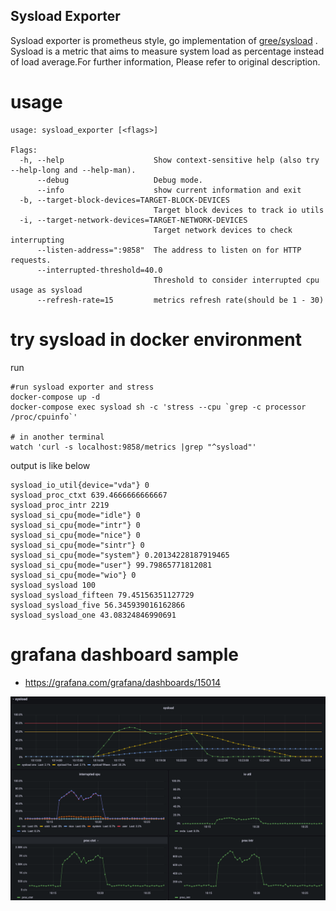 Sysload Exporter
---

Sysload exporter is prometheus style, go implementation of [gree/sysload](https://github.com/gree/sysload) .
Sysload is a metric that aims to measure system load as percentage instead of load average.For further information, Please refer to original description.


# usage

```
usage: sysload_exporter [<flags>]

Flags:
  -h, --help                    Show context-sensitive help (also try --help-long and --help-man).
      --debug                   Debug mode.
      --info                    show current information and exit
  -b, --target-block-devices=TARGET-BLOCK-DEVICES
                                Target block devices to track io utils
  -i, --target-network-devices=TARGET-NETWORK-DEVICES
                                Target network devices to check interrupting
      --listen-address=":9858"  The address to listen on for HTTP requests.
      --interrupted-threshold=40.0  
                                Threshold to consider interrupted cpu usage as sysload
      --refresh-rate=15         metrics refresh rate(should be 1 - 30)

```

# try sysload in docker environment

run
```shell
#run sysload exporter and stress
docker-compose up -d
docker-compose exec sysload sh -c 'stress --cpu `grep -c processor /proc/cpuinfo`'

# in another terminal
watch 'curl -s localhost:9858/metrics |grep "^sysload"'
```

output is like below
```shell
sysload_io_util{device="vda"} 0
sysload_proc_ctxt 639.4666666666667
sysload_proc_intr 2219
sysload_si_cpu{mode="idle"} 0
sysload_si_cpu{mode="intr"} 0
sysload_si_cpu{mode="nice"} 0
sysload_si_cpu{mode="sintr"} 0
sysload_si_cpu{mode="system"} 0.20134228187919465
sysload_si_cpu{mode="user"} 99.79865771812081
sysload_si_cpu{mode="wio"} 0
sysload_sysload 100
sysload_sysload_fifteen 79.45156351127729
sysload_sysload_five 56.345939016162866
sysload_sysload_one 43.08324846990691

```

# grafana dashboard sample

- https://grafana.com/grafana/dashboards/15014

![grafana dashboard image](resources/dashboard.png)
